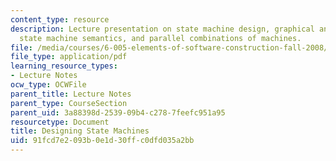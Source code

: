 ```yaml
---
content_type: resource
description: Lecture presentation on state machine design, graphical and textual notation,
  state machine semantics, and parallel combinations of machines.
file: /media/courses/6-005-elements-of-software-construction-fall-2008/91fcd7e2093b0e1d30ffc0dfd035a2bb_MIT6_005f08_lec04.pdf
file_type: application/pdf
learning_resource_types:
- Lecture Notes
ocw_type: OCWFile
parent_title: Lecture Notes
parent_type: CourseSection
parent_uid: 3a88398d-2539-09b4-c278-7feefc951a95
resourcetype: Document
title: Designing State Machines
uid: 91fcd7e2-093b-0e1d-30ff-c0dfd035a2bb
---
```

